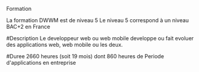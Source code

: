 Formation

La formation DWWM est de niveau 5
Le niveau 5 correspond à un niveau BAC+2 en France

#Description
Le developpeur web ou web mobile developpe ou fait evoluer des applications web, web mobile ou les deux.

#Duree
2660 heures (soit 19 mois) dont 860 heures de Periode d'applications en entreprise

